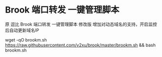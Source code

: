 # Brook 端口转发 一键管理脚本
原 逗比 Brook 端口转发 一键管理脚本 修改版
增加对动态域名的支持，开启监控后自动更新域名IP

wget -qO brookm.sh https://raw.githubusercontent.com/v2xu/brook/master/brookm.sh && bash brookm.sh
